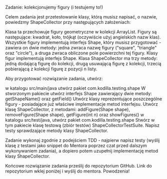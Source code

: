 
Zadanie: kolekcjonujemy figury (i testujemy to!)

Celem zadania jest przetestowanie klasy, którą musisz napisać, o nazwie, powiedzmy ShapeCollector przy następujących założeniach:

   Klasa ta przechowuje figury geometryczne w kolekcji ArrayList. Figury są następujące: kwadrat, koło, trójkąt (oczywiście użyj angielskich nazw klas).
   Wszystkie figury implementują interfejs Shape, który musisz przygotować - zawiera on dwie metody:
       jedna zwraca nazwę figury ("square", "triangle" oraz "circle"),
       a druga zwraca obliczone pole powierzchni tej figury.
   Klasy figur implementują interfejs Shape.
   Klasa ShapeCollector ma trzy metody:
       jedną dodającą figurę do kolekcji,
       drugą usuwającą figurę z kolekcji,
       trzecią pobierającą z kolekcji figurę z pozycji n listy.

Aby przygotować rozwiązanie zadania, utwórz:

   w katalogu src/main/java utwórz pakiet com.kodilla.testing.shape
   W stworzonym pakiecie utwórz interfejs Shape zawierający dwie metody: getShapeName() oraz getField()
   Utwórz klasy reprezentujące poszczególne figury - posiadające już właściwe implementacje metod interfejsu.
   Utwórz klasę ShapeCollector, z metodami: addFigure(Shape shape), removeFigure(Shape shape), getFigure(int n) oraz showFigures()
   w katalogu src/test/java, utwórz pakiet com.kodilla.testing.shape
   Stwórz w tym pakiecie klasę testową (zbiór testów) ShapeCollectorTestSuite.
   Napisz testy sprawdzające metody klasy ShapeCollector.

Zadanie wykonaj zgodnie z podejściem TDD - najpierw napisz testy (wyślij klasę z testami jako snippet do Mentora poprzez czat przed dalszym wykonywaniem zadania), a dopiero potem uzupełnij implementację metod klasy ShapeCollector.

Końcowe rozwiązanie zadania prześlij do repozytorium GitHub. Link do repozytorium wklej poniżej i wyślij do mentora. Powodzenia!
